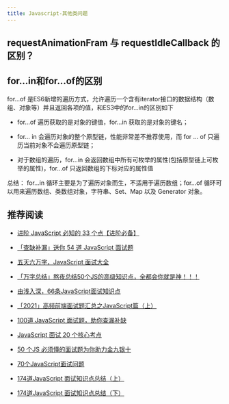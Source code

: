 ```yaml
---
title: Javascript-其他类问题
---
```


## requestAnimationFram 与 requestIdleCallback 的区别？

## for...in和for...of的区别

for…of 是ES6新增的遍历方式，允许遍历一个含有iterator接口的数据结构（数组、对象等）并且返回各项的值，和ES3中的for…in的区别如下

- for…of 遍历获取的是对象的键值，for…in 获取的是对象的键名；

- for… in 会遍历对象的整个原型链，性能非常差不推荐使用，而 for … of 只遍历当前对象不会遍历原型链；

- 对于数组的遍历，for…in 会返回数组中所有可枚举的属性(包括原型链上可枚举的属性)，for…of 只返回数组的下标对应的属性值

总结： for...in 循环主要是为了遍历对象而生，不适用于遍历数组；for...of 循环可以用来遍历数组、类数组对象，字符串、Set、Map 以及 Generator 对象。

## 推荐阅读

- [进阶 JavaScript 必知的 33 个点【进阶必备】](https://mp.weixin.qq.com/s/EWrTFMPVLI2mmaNQfVBXWQ)

- [「查缺补漏」送你 54 道 JavaScript 面试题](https://juejin.cn/post/6854573211443544078#heading-41)

- [五天六万字，JavaScript 面试大全](https://juejin.cn/post/6982808443488829476#heading-382)

- [「万字总结」熬夜总结50个JS的高级知识点，全都会你就是神！！！](https://juejin.cn/post/7022795467821940773)

- [由浅入深，66条JavaScript面试知识点](https://juejin.cn/post/6844904200917221389#heading-83)

- [「2021」高频前端面试题汇总之JavaScript篇（上）](https://juejin.cn/post/6940945178899251230)

- [100道 JavaScript 面试题，助你查漏补缺](https://juejin.cn/post/6992525007716876325)

- [JavaScript 面试 20 个核心考点](https://mp.weixin.qq.com/s/b2Wh_oRlUEb-dyhMtrEQIQ)

- [50 个JS 必须懂的面试题为你助力金九银十](https://juejin.cn/post/6844904012786073614#heading-21)

- [70个JavaScript面试问题](https://mp.weixin.qq.com/s/0dy8e44oVMkhi46fQOdmJA)

- [174道JavaScript 面试知识点总结（上）](https://mp.weixin.qq.com/s?__biz=MzUzNjk5MTE1OQ==&mid=2247498507&idx=1&sn=4fe9dc551d39e8a848b028bbcb350263&chksm=faef7fd3cd98f6c5f1a20c27147e3526b2dab6a28c8233daabf1d1583d62fc0fb1a1b9f68d42&scene=178&cur_album_id=1747515142042402817#rd)

- [174道JavaScript 面试知识点总结（下）](https://mp.weixin.qq.com/s?__biz=MzUzNjk5MTE1OQ==&mid=2247498555&idx=1&sn=ecbdfc761cdd3bb610d2a7d34079a5cf&chksm=faef7fe3cd98f6f508885e15457f87900118405e8231cbd719c46c534fcb26a76dc7a0026a53&scene=178&cur_album_id=1747515142042402817#rd)
